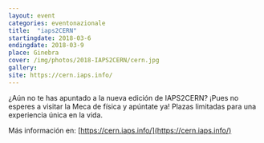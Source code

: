 ```yaml
---
layout: event
categories: eventonazionale
title:  "iaps2CERN"
startingdate: 2018-03-6
endingdate: 2018-03-9
place: Ginebra
cover: /img/photos/2018-IAPS2CERN/cern.jpg
gallery:
site: https://cern.iaps.info/
---
```


¿Aún no te has apuntado a la nueva edición de IAPS2CERN? ¡Pues no esperes a visitar la Meca de física y apúntate ya! Plazas limitadas para una experiencia única en la vida. 

Más información en: [https://cern.iaps.info/](https://cern.iaps.info/)

